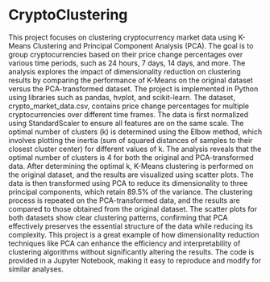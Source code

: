 # CryptoClustering
This project focuses on clustering cryptocurrency market data using K-Means Clustering and Principal Component Analysis (PCA). The goal is to group cryptocurrencies based on their price change percentages over various time periods, such as 24 hours, 7 days, 14 days, and more. The analysis explores the impact of dimensionality reduction on clustering results by comparing the performance of K-Means on the original dataset versus the PCA-transformed dataset. The project is implemented in Python using libraries such as pandas, hvplot, and scikit-learn.
The dataset, crypto_market_data.csv, contains price change percentages for multiple cryptocurrencies over different time frames. The data is first normalized using StandardScaler to ensure all features are on the same scale. The optimal number of clusters (k) is determined using the Elbow method, which involves plotting the inertia (sum of squared distances of samples to their closest cluster center) for different values of k. The analysis reveals that the optimal number of clusters is 4 for both the original and PCA-transformed data.
After determining the optimal k, K-Means clustering is performed on the original dataset, and the results are visualized using scatter plots. The data is then transformed using PCA to reduce its dimensionality to three principal components, which retain 89.5% of the variance. The clustering process is repeated on the PCA-transformed data, and the results are compared to those obtained from the original dataset. The scatter plots for both datasets show clear clustering patterns, confirming that PCA effectively preserves the essential structure of the data while reducing its complexity.
This project is a great example of how dimensionality reduction techniques like PCA can enhance the efficiency and interpretability of clustering algorithms without significantly altering the results. The code is provided in a Jupyter Notebook, making it easy to reproduce and modify for similar analyses. 

